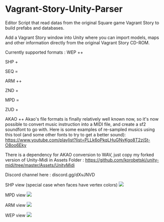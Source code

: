 # Vagrant-Story-Unity-Parser
Editor Script that read datas from the original Square game Vagrant Story to build prefabs and databases.

Add a Vagrant Story window into Unity where you can import models, maps and other information directly from the original Vagrant Story CD-ROM.

Currently supported formats : 
WEP ++

SHP +

SEQ =

ARM ++

ZND +

MPD =

ZUD +

AKAO ++
Akao's file formats is finally relatively well known now, so it's now possible to convert music instruction into a MIDI file, and create a sf2 soundfont to go with.
Here is some examples of re-sampled musics using this tool (and some other fonts to try to get a better sound): https://www.youtube.com/playlist?list=PLLk6oPkqLHuGNvKgo8T2zjSt-O8oo6Eky


There is a dependency for AKAO conversion to WAV, just copy my forked version of Unity-Midi in Assets Folder : https://github.com/korobetski/unity-midi/tree/master/Assets/UnityMidi



Discord channel here : discord.gg/dXvJNVD


SHP view (special case when faces have vertex colors)
<img src="https://github.com/korobetski/Vagrant-Story-Unity-Parser/raw/master/SHP_3A.png"/>

MPD view
<img src="https://github.com/korobetski/Vagrant-Story-Unity-Parser/raw/master/wireframe.png"/>

ARM view
<img src="https://github.com/korobetski/Vagrant-Story-Unity-Parser/raw/master/minimap.png"/>

WEP view
<img src="https://github.com/korobetski/Vagrant-Story-Unity-Parser/raw/master/vs_parser.png"/>
